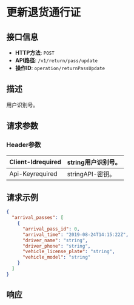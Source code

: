 # 更新退货通行证

## 接口信息

- **HTTP方法**: `POST`
- **API路径**: `/v1/return/pass/update`
- **操作ID**: `operation/returnPassUpdate`

## 描述

用户识别号。

## 请求参数

### Header参数

| Client-Idrequired | string用户识别号。 |
|---|---|
| Api-Keyrequired | stringAPI-密钥。 |

## 请求示例

```json
{
  "arrival_passes": [
    {
      "arrival_pass_id": 0,
      "arrival_time": "2019-08-24T14:15:22Z",
      "driver_name": "string",
      "driver_phone": "string",
      "vehicle_license_plate": "string",
      "vehicle_model": "string"
    }
  ]
}
```

## 响应
